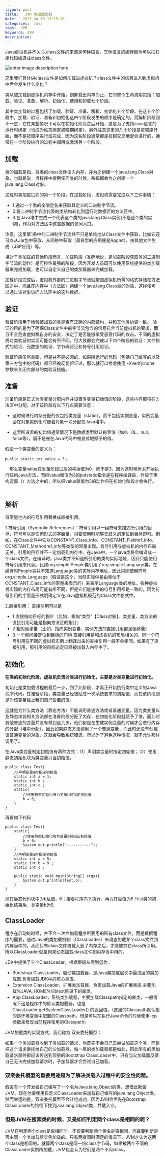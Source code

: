 ```yaml
---
layout: post
title:   JVM 类加载机制
date:   2017-04-10 19:15:10
categories:  Java
tags:  JVM
keywords: JVM
description: 
---
```

Java虚拟机并不关心.class文件的来源是何种语言，其他语言的编译器也可以把程序代码编译成class文件。 

![enter image description here](http://p7lixluhf.bkt.clouddn.com/20170613151253345.jpg)

这里我们具体讲class文件是如何加载进虚拟机？class文件中的信息进入到虚拟机中后会发生什么变化？

类从被加载到虚拟机内存中开始，到卸载出内存为止，它的整个生命周期包括：加载、验证、准备、解析、初始化、使用和卸载七个阶段。

其中类加载的过程包括了加载、验证、准备、解析、初始化五个阶段。在这五个阶段中，加载、验证、准备和初始化这四个阶段发生的顺序是确定的，而解析阶段则不一定，它在某些情况下可以在初始化阶段之后开始，这是为了支持Java语言的运行时绑定（也成为动态绑定或晚期绑定）。另外注意这里的几个阶段是按顺序开始，而不是按顺序进行或完成，因为这些阶段通常都是互相交叉地混合进行的，通常在一个阶段执行的过程中调用或激活另一个阶段。

## 加载

类的加载是指，将类的class文件读入内存，并为之创建一个java.lang.Class对象，也就是说，当程序中使用任何类的时候，系统都会为之创建一个java.lang.Class对象。

加载时类加载过程的第一个阶段，在加载阶段，虚拟机需要完成以下三件事情：

* 1.通过一个类的全限定名来获取其定义的二进制字节流。
* 2.将二进制字节流代表的类结构转化到运行时数据区的方法区中。
* 3.在Java堆中生成一个代表这个类的java.lang.Class实例(不是这个类的实例)，作为对方法区中这些数据的访问入口。

注意，这里第1条中的二进制字节流并不只是单纯地从Class文件中获取，比如它还可以从Jar包中获取、从网络中获取（最典型的应用便是Applet）、由其他文件生成（JSP应用）等。

相对于类加载的其他阶段而言，加载阶段（准确地说，是加载阶段获取类的二进制字节流的动作）是可控性最强的阶段，因为开发人员既可以使用系统提供的类加载器来完成加载，也可以自定义自己的类加载器来完成加载。

加载阶段完成后，虚拟机外部的二进制字节流就按照虚拟机所需的格式存储在方法区之中，而且在内存中（方法区）创建一个java.lang.Class类的对象，这样便可以通过该对象访问方法区中的这些数据。

## 验证
验证阶段用于检验被加载的类是否有正确的内部结构，并和其他类协调一致。
验证的目的是为了确保Class文件中的字节流包含的信息符合当前虚拟机的要求，而且不会危害虚拟机自身的安全，决定了是否能够承受恶意代码的攻击。不同的虚拟机对类验证的实现可能会有所不同，但大致都会完成以下四个阶段的验证：文件格式的验证、元数据的验证、字节码验证和符号引用验证。

验证阶段虽然重要，但是并不是必须的。如果所运行的代码（包括自己编写的以及第三方包中的代码）都已经被反复验证过，那么就可以考虑使用 -Xverify:none 参数来关闭大部分的类验证措施。

## 准备

准备阶段是正式为类变量分配内存并设置类变量初始值的阶段，这些内存都将在方法区中分配。对于该阶段有以下几点需要注意：

* 这时候进行内存分配的仅包括类变量（static），而不包括实例变量，实例变量会在对象实例化时随着对象一块分配在Java堆中。

* 这里所设置的初始值通常情况下是数据类型默认的零值（如0、0L、null、false等），而不是被在Java代码中被显式地赋予的值。

假设一个类变量的定义为：

```
public static int value = 3；
```

　那么变量value在准备阶段过后的初始值为0，而不是3，因为这时候尚未开始执行任何Java方法，而把value赋值为3的putstatic指令是在程序编译后，存放于类构造器（）方法之中的，所以把value赋值为3的动作将在初始化阶段才会执行。
　
## 解析

将常量池内的符号引用替换成直接引用。

1.符号引用（Symbolic References）：符号引用以一组符号来描述所引用的目标，符号可以是任何形式的字面量，只要使用时能够无歧义的定位到目标即可。例如，在Class文件中它以CONSTANT_Class_info、CONSTANT_Fieldref_info、CONSTANT_Methodref_info等类型的常量出现。符号引用与虚拟机的内存布局无关，引用的目标并不一定加载到内存中。在Java中，一个java类将会编译成一个class文件。在编译时，java类并不知道所引用的类的实际地址，因此只能使用符号引用来代替。比如org.simple.People类引用了org.simple.Language类，在编译时People类并不知道Language类的实际内存地址，因此只能使用符号org.simple.Language（假设是这个，当然实际中是由类似于CONSTANT_Class_info的常量来表示的）来表示Language类的地址。各种虚拟机实现的内存布局可能有所不同，但是它们能接受的符号引用都是一致的，因为符号引用的字面量形式明确定义在Java虚拟机规范的Class文件格式中。


2.直接引用：
 直接引用可以是
* 1.直接指向目标的指针（比如，指向“类型”【Class对象】、类变量、类方法的直接引用可能是指向方法区的指针）
* 2.相对偏移量（比如，指向实例变量、实例方法的直接引用都是偏移量）
* 3.一个能间接定位到目标的句柄
直接引用是和虚拟机的布局相关的，同一个符号引用在不同的虚拟机实例上翻译出来的直接引用一般不会相同。如果有了直接引用，那引用的目标必定已经被加载入内存中了。

## 初始化

**在类的初始化阶段，虚拟机负责对类进行初始化，主要是对类变量进行初始化。**

初始化是类加载过程的最后一步，到了此阶段，才真正开始执行类中定义的Java程序代码。在准备阶段，类变量已经被赋过一次系统要求的初始值，而在该阶段则是为该变量赋上我们自己设置的值。 

这就是为什么类方法（静态方法）不能调用普通方法或者普通变量。因为类变量以及静态块各相关方法都在准备阶段分配了内存，在初始化阶段就赋予了值，而此时其他普通的变量并没有做到这几步，他们都是在生成实例变量的时候才会进行内存的分配（堆中分配），因此如果静态方法调用了一个普通变量，而此时还没有创建该普通变量的对象，这就会导致系统错误。所以为了避免这种情况，就不允许那样调用了。

在Java类变量制定初始值有两种方式：（1）声明类变量时指定初始值；（2）使用静态初始化块为类变量只当初始值。
```
public class Test{ 
    //声明变量a时指定初始值
    static int a = 1;
    static int b ;
    static int c ;
    static{ 
        //使用静态初始化块为变量b制指定初始值
        b = 6;
    }
}
```


再看如下代码
```
public class Test{ 
    static{ 
        //使用静态初始化块为变量b制指定初始值
        b = 6;
        System.out.println("-----------");
    }
    //声明变量a时指定初始值
    static int a = 5;
    static int b = 9 ;
    static int c ;

    public static void main(String[] args){
        System.out.println(Test.b);
    }
}
```

现在静态代码块中为b赋值，6；接着程序向下执行，再为其赋值为9.Test类的初始化结束后，类变量b为9. 

## ClassLoader

程序在启动的时候，并不会一次性加载程序所要用的所有class文件，而是根据程序的需要，通过Java的类加载机制（ClassLoader）来动态加载某个class文件到内存当中的，从而只有class文件被载入到了内存之后，才能被其它class所引用。所以ClassLoader就是用来动态加载class文件到内存当中用的。

JDK中提供了三个ClassLoader，根据层级从高到低为：

* Bootstrap ClassLoader，启动类加载器，是Java类加载层次中最顶层的类加载器.负责加载JDK中的核心类库。
* Extension ClassLoader，扩展类加载器，负责加载Java的扩展类库,主要加载%JAVA_HOME%\lib\ext目录下的库类。
* App ClassLoader，系统类加载器，主要加载Classpath指定的库类，一般情况下这是程序中的默认类加载器，也是ClassLoader.getSystemClassLoader() 的返回值。（这里的Classpath默认指的是环境变量中配置的Classpath，但是可以在执行Java命令的时候使用-cp 参数来修改当前程序使用的Classpath）

JVM加载类的实现方式，我们称为 双亲委托模型：

如果一个类加载器收到了类加载的请求，他首先不会自己去尝试加载这个类，而是把这个请求委托给自己的父加载器，每一层的类加载器都是如此，因此所有的类加载请求最终都应该传送到顶层的Bootstrap ClassLoader中，只有当父加载器反馈自己无法完成加载请求时，子加载器才会尝试自己加载。

### 双亲委托模型的重要用途是为了解决类载入过程中的安全性问题。

假设有一个开发者自己编写了一个名为Java.lang.Object的类，想借此欺骗JVM。现在他要使用自定义ClassLoader来加载自己编写的java.lang.Object类。然而幸运的是，双亲委托模型不会让他成功。因为JVM会优先在Bootstrap ClassLoader的路径下找到java.lang.Object类，并载入它。

### 但是JVM在搜索类的时候，又是如何判定两个class是相同的呢？

JVM在判定两个class是否相同时，不仅要判断两个类名是否相同，而且要判断是否由同一个类加载器实例加载的。只有两者同时满足的情况下，JVM才认为这两个class是相同的。就算两个class是同一份class字节码，如果被两个不同的ClassLoader实例所加载，JVM也会认为它们是两个不同class。
